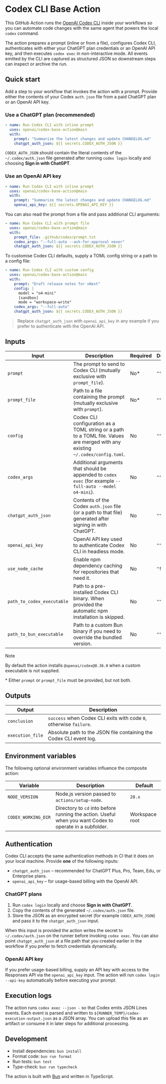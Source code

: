 # Codex CLI Base Action

This GitHub Action runs the [OpenAI Codex CLI](https://github.com/openai/codex) inside your workflows so you can automate code changes with the same agent that powers the local `codex` command.

The action prepares a prompt (inline or from a file), configures Codex CLI, authenticates with either your ChatGPT plan credentials or an OpenAI API key, and then executes `codex exec` in non-interactive mode. All events emitted by the CLI are captured as structured JSON so downstream steps can inspect or archive the run.

## Quick start

Add a step to your workflow that invokes the action with a prompt. Provide either the contents of your Codex `auth.json` file from a paid ChatGPT plan or an OpenAI API key.

### Use a ChatGPT plan (recommended)

```yaml
- name: Run Codex CLI with inline prompt
  uses: openai/codex-base-action@main
  with:
    prompt: "Summarize the latest changes and update CHANGELOG.md"
    chatgpt_auth_json: ${{ secrets.CODEX_AUTH_JSON }}
```

`CODEX_AUTH_JSON` should contain the literal contents of the `~/.codex/auth.json` file generated after running `codex login` locally and choosing **Sign in with ChatGPT**.

### Use an OpenAI API key

```yaml
- name: Run Codex CLI with inline prompt
  uses: openai/codex-base-action@main
  with:
    prompt: "Summarize the latest changes and update CHANGELOG.md"
    openai_api_key: ${{ secrets.OPENAI_API_KEY }}
```

You can also read the prompt from a file and pass additional CLI arguments:

```yaml
- name: Run Codex CLI with prompt file
  uses: openai/codex-base-action@main
  with:
    prompt_file: .github/codex/prompt.txt
    codex_args: "--full-auto --ask-for-approval never"
    chatgpt_auth_json: ${{ secrets.CODEX_AUTH_JSON }}
```

To customise Codex CLI defaults, supply a TOML config string or a path to a config file:

```yaml
- name: Run Codex CLI with custom config
  uses: openai/codex-base-action@main
  with:
    prompt: "Draft release notes for vNext"
    config: |
      model = "o4-mini"
      [sandbox]
      mode = "workspace-write"
    codex_args: "--full-auto"
    chatgpt_auth_json: ${{ secrets.CODEX_AUTH_JSON }}
```

> Replace `chatgpt_auth_json` with `openai_api_key` in any example if you prefer to authenticate with the OpenAI API.

## Inputs

| Input | Description | Required | Default |
| ----- | ----------- | -------- | ------- |
| `prompt` | The prompt to send to Codex CLI (mutually exclusive with `prompt_file`). | No* | `""` |
| `prompt_file` | Path to a file containing the prompt (mutually exclusive with `prompt`). | No* | `""` |
| `config` | Codex CLI configuration as a TOML string or a path to a TOML file. Values are merged with any existing `~/.codex/config.toml`. | No | `""` |
| `codex_args` | Additional arguments that should be appended to `codex exec` (for example `--full-auto --model o4-mini`). | No | `""` |
| `chatgpt_auth_json` | Contents of the Codex `auth.json` file (or a path to that file) generated after signing in with ChatGPT. | No | `""` |
| `openai_api_key` | OpenAI API key used to authenticate Codex CLI in headless mode. | No | `""` |
| `use_node_cache` | Enable npm dependency caching for repositories that need it. | No | `"false"` |
| `path_to_codex_executable` | Path to a pre-installed Codex CLI binary. When provided the automatic npm installation is skipped. | No | `""` |
| `path_to_bun_executable` | Path to a custom Bun binary if you need to override the bundled version. | No | `""` |

> [!NOTE]
> By default the action installs `@openai/codex@0.36.0` when a custom executable is not supplied.

\* Either `prompt` or `prompt_file` must be provided, but not both.

## Outputs

| Output | Description |
| ------ | ----------- |
| `conclusion` | `success` when Codex CLI exits with code `0`, otherwise `failure`. |
| `execution_file` | Absolute path to the JSON file containing the Codex CLI event log. |

## Environment variables

The following optional environment variables influence the composite action:

| Variable | Description | Default |
| -------- | ----------- | ------- |
| `NODE_VERSION` | Node.js version passed to `actions/setup-node`. | `20.x` |
| `CODEX_WORKING_DIR` | Directory to `cd` into before running the action. Useful when you want Codex to operate in a subfolder. | Workspace root |

## Authentication

Codex CLI accepts the same authentication methods in CI that it does on your local machine. Provide **one** of the following inputs:

- `chatgpt_auth_json` – recommended for ChatGPT Plus, Pro, Team, Edu, or Enterprise plans.
- `openai_api_key` – for usage-based billing with the OpenAI API.

### ChatGPT plans

1. Run `codex login` locally and choose **Sign in with ChatGPT**.
2. Copy the contents of the generated `~/.codex/auth.json` file.
3. Store the JSON as an encrypted secret (for example `CODEX_AUTH_JSON`) and pass it to the `chatgpt_auth_json` input.

When this input is provided the action writes the secret to `~/.codex/auth.json` on the runner before invoking `codex exec`. You can also point `chatgpt_auth_json` at a file path that you created earlier in the workflow if you prefer to fetch credentials dynamically.

### OpenAI API key

If you prefer usage-based billing, supply an API key with access to the Responses API via the `openai_api_key` input. The action will run `codex login --api-key` automatically before executing your prompt.

## Execution logs

The action runs `codex exec --json -` so that Codex emits JSON Lines events. Each event is parsed and written to `${RUNNER_TEMP}/codex-execution-output.json` as a JSON array. You can upload this file as an artifact or consume it in later steps for additional processing.

## Development

- Install dependencies: `bun install`
- Format code: `bun run format`
- Run tests: `bun test`
- Type-check: `bun run typecheck`

The action is built with [Bun](https://bun.sh/) and written in TypeScript.

